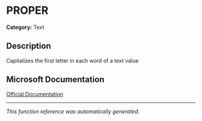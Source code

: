 # PROPER

**Category:** Text

## Description
Capitalizes the first letter in each word of a text value

## Microsoft Documentation
[Official Documentation](https://support.microsoft.com//en-us/office/proper-function-52a5a283-e8b2-49be-8506-b2887b889f94)

---
*This function reference was automatically generated.*
